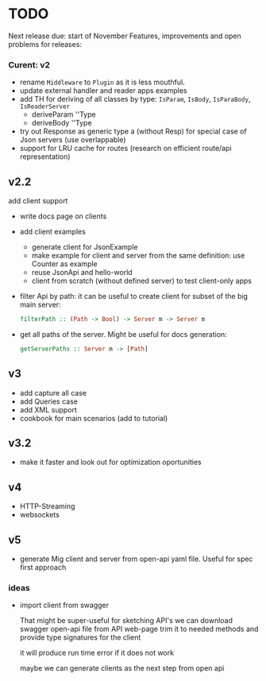 # TODO

Next release due: start of November
Features, improvements and open problems for releases:

### Curent: v2

* rename `Middleware` to `Plugin` as it is less mouthful.
* update external handler and reader apps examples
* add TH for deriving of all classes by type: `IsParam`, `IsBody`, `IsParaBody`, `IsReaderServer`
   * deriveParam ''Type
   * deriveBody ''Type
* try out Response as generic type a (without Resp) for special case of Json servers (use overlappable)
* support for LRU cache for routes (research on efficient route/api representation)

## v2.2

add client support

* write docs page on clients

* add client examples
  * generate client for JsonExample
  * make example for client and server from the same definition: use Counter as example
  * reuse JsonApi and hello-world
  * client from scratch (without defined server) to test client-only apps

* filter Api by path: it can be useful to create client for subset of the big main server:
  ```haskell
  filterPath :: (Path -> Bool) -> Server m -> Server m
  ```
* get all paths of the server. Might be useful for docs generation:
  ```haskell
  getServerPaths :: Server m -> [Path]
  ```
  
## v3

* add capture all case
* add Queries case
* add XML support
* cookbook for main scenarios (add to tutorial)

## v3.2

* make it faster and look out for optimization oportunities

## v4

* HTTP-Streaming
* websockets

## v5

* generate Mig client and server from open-api yaml file. Useful for spec first approach

### ideas

* import client from swagger

   That might be super-useful for sketching API's we can download
   swagger open-api file from API web-page trim it to needed methods
   and provide type signatures for the client

   it will produce run time error if it does not work

   maybe we can generate clients as the next step from open api
